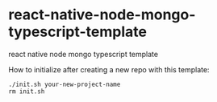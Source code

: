 # react-native-node-mongo-typescript-template

react native node mongo typescript template

How to initialize after creating a new repo with this template:

```
./init.sh your-new-project-name
rm init.sh
```
